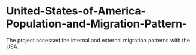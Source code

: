 # United-States-of-America-Population-and-Migration-Pattern-
The project accessed the internal and external migration patterns with the USA.
